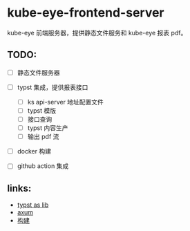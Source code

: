 # kube-eye-frontend-server

kube-eye 前端服务器，提供静态文件服务和 kube-eye 报表 pdf。

## TODO:
- [ ] 静态文件服务器
- [ ] typst 集成，提供报表接口
   - [ ] ks api-server 地址配置文件
   - [ ] typst 模版
   - [ ] 接口查询
   - [ ] typst 内容生产
   - [ ] 输出 pdf 流 
- [ ] docker 构建
- [ ] github action 集成



## links: 
 - [typst as lib](https://crates.io/crates/typst-as-lib)
 - [axum](https://github.com/tokio-rs/axum/blob/main/examples/static-file-server/src/main.rs)
 - [构建](https://docker.github.net.cn/language/rust/)
